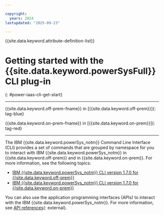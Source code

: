 ```yaml
---

copyright:
  years: 2024
lastupdated: "2025-09-23"

---
```


{{site.data.keyword.attribute-definition-list}}

# Getting started with the {{site.data.keyword.powerSysFull}} CLI plug-in
{: #power-iaas-cli-get-start}

---

{{site.data.keyword.off-prem-fname}} in [{{site.data.keyword.off-prem}}]{: tag-blue}

{{site.data.keyword.on-prem-fname}} in [{{site.data.keyword.on-prem}}]{: tag-red}

---


The IBM {{site.data.keyword.powerSys_notm}} Command Line Interface (CLI) provides a set of commands that are grouped by namespace for you to interact with IBM {{site.data.keyword.powerSys_notm}} in {{site.data.keyword.off-prem}} and in {{site.data.keyword.on-prem}}. For more information, see the following topics:

* [IBM {{site.data.keyword.powerSys_notm}} CLI version 1.7.0 for {{site.data.keyword.off-prem}}](/docs/power-iaas?topic=power-iaas-power-iaas-cli-reference-v1)
* [IBM {{site.data.keyword.powerSys_notm}} CLI version 1.7.0 for {{site.data.keyword.on-prem}}](/docs/power-iaas?topic=power-iaas-power-iaas-cli-on-prem)

You can also use the application programming interfaces (APIs) to interact with the IBM {{site.data.keyword.powerSys_notm}}. For more information, see [API references](https://cloud.ibm.com/apidocs/power-cloud){: external}.
